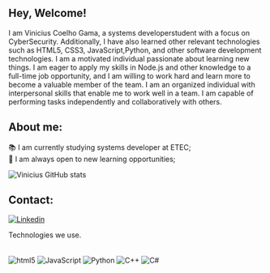 ## Hey, Welcome!
I am Vinicius Coelho Gama, a systems developerstudent with a focus on CyberSecurity.
Additionally, I have also learned other relevant technologies such as HTML5, CSS3, JavaScript,Python, and other software development technologies.
I am a motivated individual passionate about learning new things. I am eager to apply my skills in Node.js and other knowledge to a full-time job opportunity, and I am willing to work hard and learn more to become a valuable member of the team.
I am an organized individual with interpersonal skills that enable me to work well in a team. I am capable of performing tasks independently and collaboratively with others.

## About me:
📚 I am currently studying systems developer at ETEC;<br>
🧠 I am always open to new learning opportunities;

![Vinicius GitHub stats](https://github-readme-stats.vercel.app/api?username=ViniciusCgama&show_icons=true&theme=synthwave)

## Contact:

[![Linkedin](https://img.shields.io/badge/LinkedIn-0077B5?style=for-the-badge&logo=linkedin&logoColor=white)](https://www.linkedin.com/in/vinicius-coelho-gama-59a030212/)


Technologies we use.


<div style="display: inline_block;"><br/>
    <img align="center" alt="html5" src="https://img.shields.io/badge/HTML5-E34F26?style=for-the-badge&logo=html5&logoColor=white">
    <img align="center" alt="JavaScript" src="https://img.shields.io/badge/JavaScript-F7DF1E?style=for-the-badge&logo=javascript&logoColor=black">
    <img align="center" alt="Python" src="https://img.shields.io/badge/Python-3776AB?style=for-the-badge&logo=python&logoColor=white">
    <img align="center" alt="C++" src="https://img.shields.io/badge/C%2B%2B-00599C?style=for-the-badge&logo=c%2B%2B&logoColor=white">
    <img align="center" alt="C#" src="https://img.shields.io/badge/C%23-239120?style=for-the-badge&logo=c-sharp&logoColor=white">
</div>
